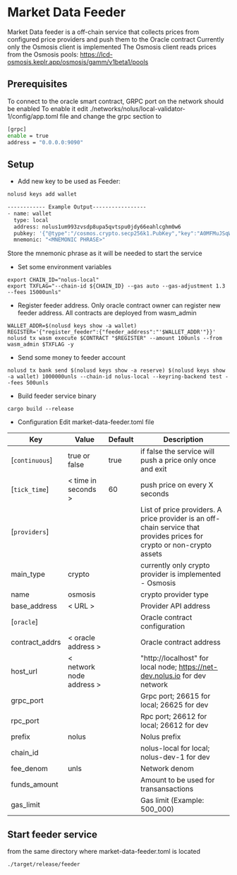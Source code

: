 # Market Data Feeder
Market Data feeder is a  off-chain service that collects prices from configured price providers and push them to the Oracle contract
Currently only the Osmosis client is implemented
The Osmosis client reads prices from the Osmosis pools: https://lcd-osmosis.keplr.app/osmosis/gamm/v1beta1/pools


## Prerequisites

To connect to the oracle smart contract, GRPC port on the network should be enabled
To enable it edit ./networks/nolus/local-validator-1/config/app.toml file and change the grpc section to 

```sh
[grpc]
enable = true
address = "0.0.0.0:9090"
```

## Setup

* Add new key to be used as Feeder:

```sh
nolusd keys add wallet

------------ Example Output-----------------
- name: wallet
  type: local
  address: nolus1um993zvsdp8upa5qvtspu0jdy66eahlcghm0w6
  pubkey: '{"@type":"/cosmos.crypto.secp256k1.PubKey","key":"A0MFMuJSqWpofT3GIQchGyL9bADlC5GEWu3QJHGL/XHZ"}'
  mnemonic: "<MNEMONIC PHRASE>"
```
Store the mnemonic phrase as it will be needed to start the service

* Set some environment variables
```
export CHAIN_ID="nolus-local"
export TXFLAG="--chain-id ${CHAIN_ID} --gas auto --gas-adjustment 1.3 --fees 15000unls"
```

* Register feeder address. Only oracle contract owner can register new feeder address. All contracts are deployed from wasm_admin
```
WALLET_ADDR=$(nolusd keys show -a wallet)
REGISTER='{"register_feeder":{"feeder_address":"'$WALLET_ADDR'"}}'
nolusd tx wasm execute $CONTRACT "$REGISTER" --amount 100unls --from wasm_admin $TXFLAG -y
```

* Send some money to feeder account
```
nolusd tx bank send $(nolusd keys show -a reserve) $(nolusd keys show -a wallet) 1000000unls --chain-id nolus-local --keyring-backend test --fees 500unls
```

* Build feeder service binary
```
cargo build --release
```

* Configuration
Edit market-data-feeder.toml file 

| Key                 | Value                 | Default     | Description |
|---------------------|-----------------------|-------------|-------------|
|  [`continuous`]     | true or false         | true        | if false the service will push a price only once and exit |
|  [`tick_time`]      | < time in seconds >   | 60          | push price on every X seconds |
|  [`providers`]      |                       |             | List of price providers. A price provider is an off-chain service that provides prices for crypto or non-crypto assets |
|  main_type          | crypto                |             | currently only crypto provider is implemented - Osmosis |
|  name               | osmosis               |             | crypto provider type |
|  base_address       | < URL >               |             | Provider API address |
|  [`oracle`]         |                       |             | Oracle contract configuration |
|  contract_addrs     |  < oracle address >   |             | Oracle contract address |
|  host_url           |  < network node address >   |             | "http://localhost" for local node; https://net-dev.nolus.io for dev network |
|  grpc_port          |                       |             | Grpc port; 26615 for local; 26625 for dev |
|  rpc_port           |                       |             | Rpc port; 26612 for local; 26612 for dev |
|  prefix             | nolus                 |             | Nolus prefix |
|  chain_id           |                       |             | nolus-local for local; nolus-dev-1 for dev |
|  fee_denom          | unls                  |             | Network denom |
|  funds_amount       |                       |             | Amount to be used for transansactions |
|  gas_limit          |                       |             | Gas limit (Example: 500_000)   |



## Start feeder service
from the same directory where market-data-feeder.toml is located
```
./target/release/feeder
```
